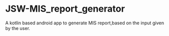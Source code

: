 # JSW-MIS_report_generator
A kotlin based android app to generate MIS report,based on the input given by the user.
